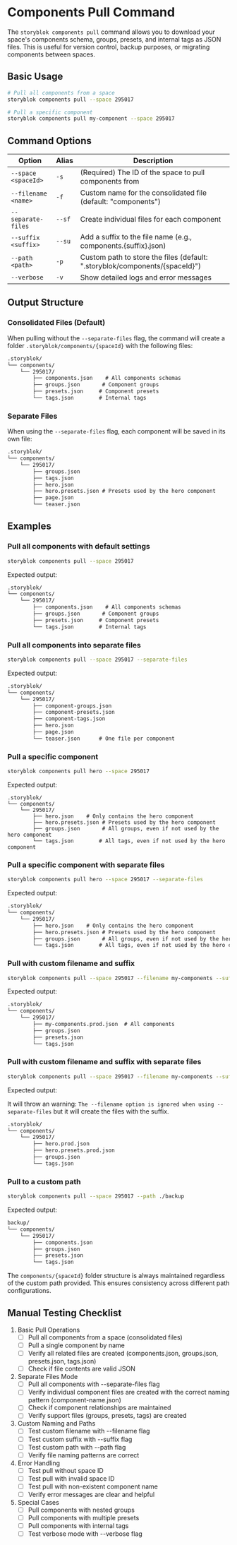 # Components Pull Command

The `storyblok components pull` command allows you to download your space's components schema, groups, presets, and internal tags as JSON files. This is useful for version control, backup purposes, or migrating components between spaces.

## Basic Usage

```bash
# Pull all components from a space
storyblok components pull --space 295017

# Pull a specific component
storyblok components pull my-component --space 295017
```

## Command Options

| Option | Alias | Description |
|--------|-------|-------------|
| `--space <spaceId>` | `-s` | (Required) The ID of the space to pull components from |
| `--filename <name>` | `-f` | Custom name for the consolidated file (default: "components") |
| `--separate-files` | `--sf` | Create individual files for each component |
| `--suffix <suffix>` | `--su` | Add a suffix to the file name (e.g., components.{suffix}.json) |
| `--path <path>` | `-p` | Custom path to store the files (default: ".storyblok/components/{spaceId}") |
| `--verbose` | `-v` | Show detailed logs and error messages |

## Output Structure

### Consolidated Files (Default)

When pulling without the `--separate-files` flag, the command will create a folder `.storyblok/components/{spaceId}` with the following files:

```markdown
.storyblok/
└── components/
    └── 295017/
        ├── components.json    # All components schemas
        ├── groups.json       # Component groups
        ├── presets.json     # Component presets
        └── tags.json        # Internal tags
```

### Separate Files
When using the `--separate-files` flag, each component will be saved in its own file:

```markdown
.storyblok/
└── components/
    └── 295017/
        ├── groups.json
        ├── tags.json
        ├── hero.json
        ├── hero.presets.json # Presets used by the hero component
        ├── page.json
        └── teaser.json
```

## Examples

### Pull all components with default settings

```bash
storyblok components pull --space 295017
```

Expected output:

```markdown
.storyblok/
└── components/
    └── 295017/
        ├── components.json    # All components schemas
        ├── groups.json       # Component groups
        ├── presets.json     # Component presets
        └── tags.json        # Internal tags
```

### Pull all components into separate files

```bash
storyblok components pull --space 295017 --separate-files
```

Expected output:

```markdown
.storyblok/
└── components/
    └── 295017/
        ├── component-groups.json
        ├── component-presets.json
        ├── component-tags.json
        ├── hero.json
        ├── page.json
        └── teaser.json      # One file per component
```

### Pull a specific component

```bash
storyblok components pull hero --space 295017
```

Expected output:

```
.storyblok/
└── components/
    └── 295017/
        ├── hero.json    # Only contains the hero component
        ├── hero.presets.json # Presets used by the hero component
        ├── groups.json       # All groups, even if not used by the hero component
        └── tags.json        # All tags, even if not used by the hero component
```

### Pull a specific component with separate files

```bash
storyblok components pull hero --space 295017 --separate-files
```

Expected output:

```markdown
.storyblok/
└── components/
    └── 295017/
        ├── hero.json    # Only contains the hero component
        ├── hero.presets.json # Presets used by the hero component
        ├── groups.json       # All groups, even if not used by the hero component
        └── tags.json        # All tags, even if not used by the hero component
```

### Pull with custom filename and suffix

```bash
storyblok components pull --space 295017 --filename my-components --suffix prod
```

Expected output:

```markdown
.storyblok/
└── components/
    └── 295017/
        ├── my-components.prod.json  # All components
        ├── groups.json
        ├── presets.json
        └── tags.json
```

### Pull with custom filename and suffix with separate files

```bash
storyblok components pull --space 295017 --filename my-components --suffix prod --separate-files
```

Expected output:

It will throw an warning: `The --filename option is ignored when using --separate-files` but it will create the files with the suffix.

```markdown
.storyblok/
└── components/
    └── 295017/
        ├── hero.prod.json
        ├── hero.presets.prod.json
        ├── groups.json
        └── tags.json
```

### Pull to a custom path

```bash
storyblok components pull --space 295017 --path ./backup
```

Expected output:

```markdown
backup/
└── components/
    └── 295017/
        ├── components.json
        ├── groups.json
        ├── presets.json
        └── tags.json
```

The `components/{spaceId}` folder structure is always maintained regardless of the custom path provided. This ensures consistency across different path configurations.

## Manual Testing Checklist

1. Basic Pull Operations
   - [ ] Pull all components from a space (consolidated files)
   - [ ] Pull a single component by name
   - [ ] Verify all related files are created (components.json, groups.json, presets.json, tags.json)
   - [ ] Check if file contents are valid JSON

2. Separate Files Mode
   - [ ] Pull all components with --separate-files flag
   - [ ] Verify individual component files are created with the correct naming pattern (component-name.json)
   - [ ] Check if component relationships are maintained
   - [ ] Verify support files (groups, presets, tags) are created

3. Custom Naming and Paths
   - [ ] Test custom filename with --filename flag
   - [ ] Test custom suffix with --suffix flag
   - [ ] Test custom path with --path flag
   - [ ] Verify file naming patterns are correct

4. Error Handling
   - [ ] Test pull without space ID
   - [ ] Test pull with invalid space ID
   - [ ] Test pull with non-existent component name
   - [ ] Verify error messages are clear and helpful

5. Special Cases
   - [ ] Pull components with nested groups
   - [ ] Pull components with multiple presets
   - [ ] Pull components with internal tags
   - [ ] Test verbose mode with --verbose flag
